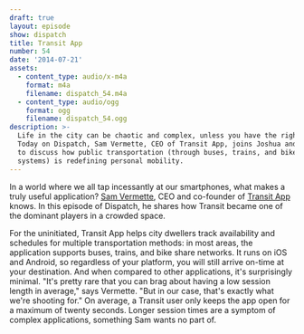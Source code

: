 ```yaml
---
draft: true
layout: episode
show: dispatch
title: Transit App
number: 54
date: '2014-07-21'
assets:
  - content_type: audio/x-m4a
    format: m4a
    filename: dispatch_54.m4a
  - content_type: audio/ogg
    format: ogg
    filename: dispatch_54.ogg
description: >-
  Life in the city can be chaotic and complex, unless you have the right tools.
  Today on Dispatch, Sam Vermette, CEO of Transit App, joins Joshua and Nicholas
  to discuss how public transportation (through buses, trains, and bike sharing
  systems) is redefining personal mobility.
---
```

In a world where we all tap incessantly at our smartphones, what makes a truly useful application? [Sam Vermette](http://samvermette.com), CEO and co-founder of [Transit App](http://thetransitapp.com) knows. In this episode of Dispatch, he shares how Transit became one of the dominant players in a crowded space.

For the uninitiated, Transit App helps city dwellers track availability and schedules for multiple transportation methods: in most areas, the application supports buses, trains, and bike share networks. It runs on iOS and Android, so regardless of your platform, you will still arrive on-time at your destination. And when compared to other applications, it's surprisingly minimal. "It's pretty rare that you can brag about having a low session length in average," says Vermette. "But in our case, that's exactly what we're shooting for." On average, a Transit user only keeps the app open for a maximum of twenty seconds. Longer session times are a symptom of complex applications, something Sam wants no part of.